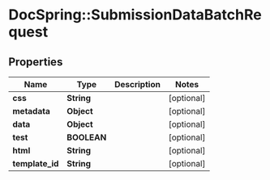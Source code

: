 # DocSpring::SubmissionDataBatchRequest

## Properties
Name | Type | Description | Notes
------------ | ------------- | ------------- | -------------
**css** | **String** |  | [optional] 
**metadata** | **Object** |  | [optional] 
**data** | **Object** |  | [optional] 
**test** | **BOOLEAN** |  | [optional] 
**html** | **String** |  | [optional] 
**template_id** | **String** |  | [optional] 


